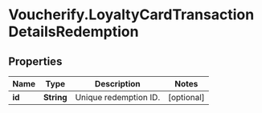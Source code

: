 # Voucherify.LoyaltyCardTransactionDetailsRedemption

## Properties

Name | Type | Description | Notes
------------ | ------------- | ------------- | -------------
**id** | **String** | Unique redemption ID. | [optional] 


